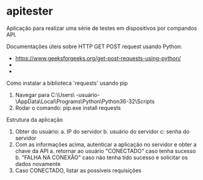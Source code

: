 # apitester

Aplicação para realizar uma série de testes em dispositivos por compandos API.

Documentações úteis sobre HTTP GET POST request usando Python:
- https://www.geeksforgeeks.org/get-post-requests-using-python/
- 
- 

Como instalar a biblioteca 'requests' usando pip

1. Navegar para C:\Users\ -usuário- \AppData\Local\Programs\Python\Python36-32\Scripts
2. Rodar o comando: pip.exe install requests

Estrutura da aplicação

1. Obter do usuário:
	a. IP do servidor
	b. usuário do servidor
	c: senha do servidor
2. Com as informações acima, autenticar a aplicação no servidor e obter a chave da API
	a. retornar ao usuário "CONECTADO" caso tenha sucesso
	b. "FALHA NA CONEXÃO" caso não tenha tido sucesso e solicitar os dados novamente
3. Caso CONECTADO, listar as possíveis requisições